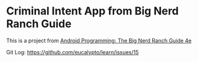 # Criminal Intent App from Big Nerd Ranch Guide

This is a project from [Android Programming: The Big Nerd Ranch Guide 4e](https://www.amazon.com/Android-Programming-Ranch-Guide-Guides/dp/0135245125)

Git Log: https://github.com/eucalypto/learn/issues/15

